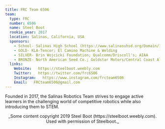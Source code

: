 ```yaml
---
title: FRC Team 6506
team:
  type: FRC
  number: 6506
  name: Steel Boot
  rookie_year: 2017
  location: Salinas, California, USA
  sponsors:
    - School- Salinas High School (https://www.salinasuhsd.org/Domain/16)
    - GOLD- KLA-Tencor; El Camino Machine & Welding
    - SILVER- Brin Wojcicki Foundation; Qualcomm/Driscoll's; AIAA
    - BRONZE- North American Seed Co.; Goldstar Motors/Central Coast Allergy & Asthma; PHG Law Firm; Toro Petroleum; Trujillo Tax Services. Inc
  links:
    Website:   https://steelboot.weebly.com
    Twitter:   https://twitter.com/frc6506
    Instagram:   https://www.instagram.com/frcteam6506
    Email:   FRCteam6506@gmail.com
---
```


Founded in 2017, the Salinas Robotics Team strives to engage active learners in the challenging world of competitive robotics while also introducing them to STEM.
 
 <p style="text-align: center;">_Some content copyright 2019 Steel Boot (https://steelboot.weebly.com).  Used with permission of Steelboot._</p>
